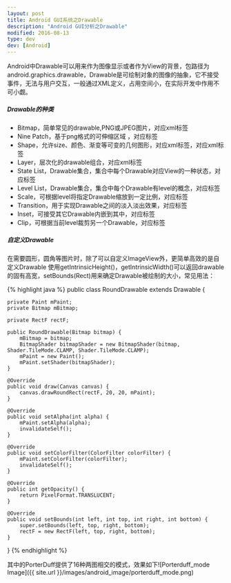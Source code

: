 ```yaml
---
layout: post
title: Android GUI系统之Drawable
description: "Android GUI分析之Drawable"
modified: 2016-08-13
type: dev
dev: [Android]
---
```


Android中Drawable可以用来作为图像显示或者作为View的背景，包路径为android.graphics.drawable，Drawable是可绘制对象的图像的抽象，它不接受事件，无法与用户交互，一般通过XML定义，占用空间小，在实际开发中作用不可小觑。  

##### Drawable的种类  

* Bitmap，简单常见的drawable,PNG或JPEG图片，对应xml标签<bitmap>
* Nine Patch，基于png格式的可伸缩区域 ，对应标签</nine-patch>
* Shape，允许size、颜色、渐变等可变的几何图形，对应xml标签，对应xml标签</shape>  
* Layer，层次化的drawable组合，对应xml标签</layer-list>  
* State List，Drawable集合，集合中每个Drawable对应View的一种状态，对应标签</selector> 
* Level List，Drawable集合，集合中每个Drawable有level的概念，对应标签</level-list>
* Scale，可根据level将指定Drawable缩放到一定比例，对应标签</scale>
* Transition，用于实现Drawable之间的淡入淡出效果，对应标签</transition>
* Inset，可接受其它Drawable内嵌到其中，对应标签</inset>
* Clip，可根据当前level裁剪另一个Drawable，对应标签</clip> 



##### 自定义Drawable

在需要圆形，圆角等图片时，除了可以自定义ImageView外，更简单高效的是自定义Drawable
使用getIntrinsicHeight()，getIntrinsicWidth()可以返回drawable的固有高宽，setBounds(Rect)用来确定Drawable被绘制的大小，常见用法：

{% highlight java %}
public class RoundDrawable extends Drawable {

    private Paint mPaint;
    private Bitmap mBitmap;

    private RectF rectF;

    public RoundDrawable(Bitmap bitmap) {
        mBitmap = bitmap;
        BitmapShader bitmapShader = new BitmapShader(bitmap, Shader.TileMode.CLAMP, Shader.TileMode.CLAMP);
        mPaint = new Paint();
        mPaint.setShader(bitmapShader);
    }

    @Override
    public void draw(Canvas canvas) {
        canvas.drawRoundRect(rectF, 20, 20, mPaint);
    }

    @Override
    public void setAlpha(int alpha) {
        mPaint.setAlpha(alpha);
        invalidateSelf();
    }

    @Override
    public void setColorFilter(ColorFilter colorFilter) {
        mPaint.setColorFilter(colorFilter);
        invalidateSelf();
    }

    @Override
    public int getOpacity() {
        return PixelFormat.TRANSLUCENT;
    }

    @Override
    public void setBounds(int left, int top, int right, int bottom) {
        super.setBounds(left, top, right, bottom);
        rectF = new RectF(left, top, right, bottom);
    }
}
{% endhighlight %}


其中的PorterDuff提供了16种两图相交的模式，效果如下![Porterduff_mode Image]({{ site.url }}/images/android_image/porterduff_mode.png)
